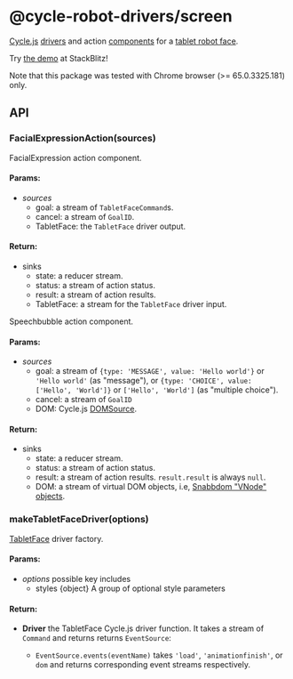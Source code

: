 <!-- This README.md is automatically generated. Edit the JSDoc comments in source code or the md files in docs/readmes/. -->

# @cycle-robot-drivers/screen

[Cycle.js](http://cycle.js.org/) [drivers](https://cycle.js.org/drivers.html) and action [components](https://cycle.js.org/components.html) for a [tablet robot face](https://github.com/mjyc/tablet-robot-face).

Try [the demo](https://stackblitz.com/edit/cycle-robot-drivers-demos-screen) at StackBlitz!

Note that this package was tested with Chrome browser (>= 65.0.3325.181) only.

## API

<!-- Start src/FacialExpressionAction.ts -->

### FacialExpressionAction(sources)

FacialExpression action component.

#### Params:

* *sources* 
  * goal: a stream of `TabletFaceCommand`s.
  * cancel: a stream of `GoalID`.
  * TabletFace: the `TabletFace` driver output.

#### Return:

* sinks 
  * state: a reducer stream.
  * status: a stream of action status.
  * result: a stream of action results.
  * TabletFace: a stream for the `TabletFace` driver input.

<!-- End src/FacialExpressionAction.ts -->

<!-- Start src/SpeechbubbleAction.ts -->

Speechbubble action component.

#### Params:

* *sources* 
  * goal: a stream of `{type: 'MESSAGE', value: 'Hello world'}`
    or `'Hello world'` (as "message"),
    or `{type: 'CHOICE', value: ['Hello', 'World']}`
    or `['Hello', 'World']` (as "multiple choice").
  * cancel: a stream of `GoalID`
  * DOM: Cycle.js [DOMSource](https://cycle.js.org/api/dom.html).

#### Return:

* sinks 
  * state: a reducer stream.
  * status: a stream of action status.
  * result: a stream of action results. `result.result` is always `null`.
  * DOM: a stream of virtual DOM objects, i.e, [Snabbdom "VNode" objects](https://github.com/snabbdom/snabbdom).

<!-- End src/SpeechbubbleAction.ts -->

<!-- Start src/index.ts -->

<!-- End src/index.ts -->

<!-- Start src/makeTabletFaceDriver.ts -->

### makeTabletFaceDriver(options)

[TabletFace](https://github.com/mjyc/tablet-robot-face) driver factory.

#### Params:

* *options* possible key includes 
  * styles {object} A group of optional style parameters

#### Return:

* **Driver** the TabletFace Cycle.js driver function. It takes a stream   of `Command` and returns returns `EventSource`:

  * `EventSource.events(eventName)` takes `'load'`, `'animationfinish'`, or
    `dom` and returns corresponding event streams respectively.

<!-- End src/makeTabletFaceDriver.ts -->

